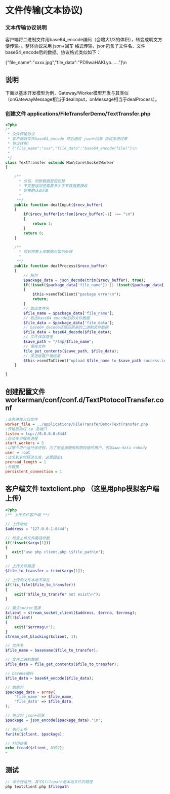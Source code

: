 # 文件传输(文本协议)

### 文本传输协议说明
客户端将二进制文件用base64_encode编码（会增大1/3的体积），转变成明文方便传输。。整体协议采用 json+回车 格式传输，json包含了文件名、文件base64_encode后的数据。协议格式类似如下：

{"file_name":"xxxx.jpg","file_data":"PD9waHAKLyo......"}\n

## 说明
下面以基本开发模型为例，Gateway/Worker模型开发与其类似（onGatewayMessage相当于dealInput，onMessage相当于dealProcess）。

### 创建文件 applications/FileTransferDemo/TextTransfer.php

```php
<?php
/*
 * 文件传输协议
 * 客户端将文件base64_encode 然后通过 json+回车 协议发送过来
 * 协议样例:
 * {"file_name":"xxx","file_data":"base64_encode(file)"}\n
 *
 */
class TextTransfer extends Man\Core\SocketWorker
{

    /**
      * 分包，判断数据是否完整
      * 不完整返回还需要多少字节数据要接收
      * 完整的话返回0
      *
     **/
    public function dealInput($recv_buffer)
    {
        if($recv_buffer[strlen($recv_buffer)-1] !== "\n")
        {
            return 1;
        }
        return 0;
    }

    /**
      * 收到完整上传数据后如何处理
      *
     **/
    public function dealProcess($recv_buffer)
    {
        // 解包
        $package_data = json_decode(trim($recv_buffer), true);
        if(!isset($package_data['file_name']) || !isset($package_data['file_data']))
        {
            $this->sendToClient("package error\n");
            return;
        }
        // 取出文件名
        $file_name = $package_data['file_name'];
        // 取出base64_encode后的文件数据
        $file_data = $package_data['file_data'];
        // base64_decode还原回原来的二进制文件数据
        $file_data = base64_decode($file_data);
        // 文件保存路径
        $save_path = "/tmp/$file_name";
        // 保存文件
        file_put_contents($save_path, $file_data);
        // 发送给客户端结果
        $this->sendToClient("upload $file_name to $save_path success.\n");
    }

}
```
## 创建配置文件 workerman/conf/conf.d/TextPtotocolTransfer.conf

```ini
;业务进程入口文件
worker_file = ../applications/FileTransferDemo/TextTransfer.php
;传输层协议 ip 及端口
listen = tcp://0.0.0.0:8444
;启动多少服务进程
start_workers = 5
;以哪个用户运行该进程，为了安全请使用权限较低的用户，例如www-data nobody
user = root
;请求到来时预读长度，这里固定1
preread_length = 1
;长链接
persistent_connection = 1
```
## 客户端文件 textclient.php （这里用php模拟客户端上传）

```php
<?php
/** 上传文件客户端 **/

// 上传地址
$address = "127.0.0.1:8444";

// 检查上传文件路径参数
if(!isset($argv[1]))
{
   exit("use php client.php \$file_path\n");
}

// 上传文件路径
$file_to_transfer = trim($argv[1]);

// 上传的文件本地不存在
if(!is_file($file_to_transfer))
{
    exit("$file_to_transfer not exist\n");
}

// 建立socket连接
$client = stream_socket_client($address, $errno, $errmsg);
if(!$client)
{
    exit("$errmsg\n");
}
stream_set_blocking($client, 1);

// 文件名
$file_name = basename($file_to_transfer);

// 文件二进制数据
$file_data = file_get_contents($file_to_transfer);

// base64编码
$file_data = base64_encode($file_data);

// 数据包
$package_data = array(
    'file_name' => $file_name,
    'file_data' => $file_data,
);

// 协议包 json+回车
$package = json_encode($package_data)."\n";

// 执行上传
fwrite($client, $package);

// 打印结果
echo fread($client, 8192);
~
```

## 测试

```php
// 命令行运行，其中$filepath是本地文件的路径
php textclient.php $filepath
```



